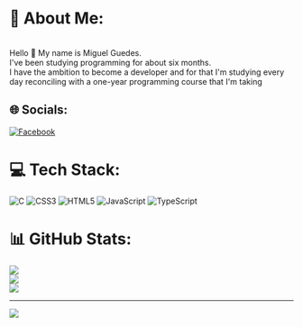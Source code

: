 # 💫 About Me:
<br>Hello 👋 My name is Miguel Guedes.<br> I've been studying programming for about six months. <br>I have the ambition to become a developer and for that I'm studying every<br> day reconciling with a one-year programming course that I'm taking


## 🌐 Socials:
[![Facebook](https://img.shields.io/badge/Facebook-%231877F2.svg?logo=Facebook&logoColor=white)](https://facebook.com/https://www.facebook.com/miguel.guedes.374) 

# 💻 Tech Stack:
![C](https://img.shields.io/badge/c-%2300599C.svg?style=for-the-badge&logo=c&logoColor=white) ![CSS3](https://img.shields.io/badge/css3-%231572B6.svg?style=for-the-badge&logo=css3&logoColor=white) ![HTML5](https://img.shields.io/badge/html5-%23E34F26.svg?style=for-the-badge&logo=html5&logoColor=white) ![JavaScript](https://img.shields.io/badge/javascript-%23323330.svg?style=for-the-badge&logo=javascript&logoColor=%23F7DF1E) ![TypeScript](https://img.shields.io/badge/typescript-%23007ACC.svg?style=for-the-badge&logo=typescript&logoColor=white)
# 📊 GitHub Stats:
![](https://github-readme-stats.vercel.app/api?username=MiguelGuedes1&theme=react&hide_border=false&include_all_commits=True&count_private=true)<br/>
![](https://github-readme-streak-stats.herokuapp.com/?user=MiguelGuedes1&theme=react&hide_border=false)<br/>
![](https://github-readme-stats.vercel.app/api/top-langs/?username=MiguelGuedes1&theme=react&hide_border=false&include_all_commits=True&count_private=true&layout=compact)

---
[![](https://visitcount.itsvg.in/api?id=MiguelGuedes1&icon=0&color=0)](https://visitcount.itsvg.in)

<!-- Proudly created with GPRM ( https://gprm.itsvg.in ) -->
